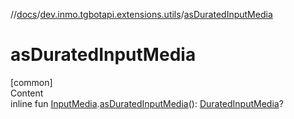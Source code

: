 //[docs](../../index.md)/[dev.inmo.tgbotapi.extensions.utils](index.md)/[asDuratedInputMedia](as-durated-input-media.md)



# asDuratedInputMedia  
[common]  
Content  
inline fun [InputMedia](../dev.inmo.tgbotapi.types.InputMedia/-input-media/index.md).[asDuratedInputMedia](as-durated-input-media.md)(): [DuratedInputMedia](../dev.inmo.tgbotapi.types.InputMedia/-durated-input-media/index.md)?  



